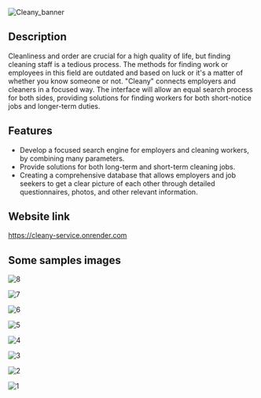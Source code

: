 ![Cleany_banner](https://github.com/Andrey-Ruch/Cleany/assets/73066767/90e0d33f-c256-43e4-8646-b22f9063bf9b)

## Description
Cleanliness and order are crucial for a high quality of life, but finding cleaning staff is a tedious process. The methods for finding work or employees in this field are outdated and based on luck or it's a matter of whether you know someone or not. "Cleany" connects employers and cleaners in a focused way. The interface will allow an equal search process for both sides, providing solutions for finding workers for both short-notice jobs and longer-term duties. 

## Features
- Develop a focused search engine for employers and cleaning workers, by combining many parameters.
- Provide solutions for both long-term and short-term cleaning jobs.
- Creating a comprehensive database that allows employers and job seekers to get a clear picture of each other through detailed questionnaires, photos, and other relevant information.

## Website link
https://cleany-service.onrender.com

## Some samples images
![8](https://github.com/Andrey-Ruch/Cleany/assets/73066767/04d87886-bdc7-4580-92ee-cf25aa7e81b8) 

![7](https://github.com/Andrey-Ruch/Cleany/assets/73066767/d0285657-cf79-47e9-a56d-445641e52abd) 

![6](https://github.com/Andrey-Ruch/Cleany/assets/73066767/8f6c709a-c9e1-46c6-93f4-5ef1a384514e) 

![5](https://github.com/Andrey-Ruch/Cleany/assets/73066767/b42c732b-39da-4120-b0d9-b10827234721) 

![4](https://github.com/Andrey-Ruch/Cleany/assets/73066767/7b318548-d4f2-4f65-9640-871607144206) 

![3](https://github.com/Andrey-Ruch/Cleany/assets/73066767/9527985f-9586-45ce-9f4e-cd07d32c4fa5) 

![2](https://github.com/Andrey-Ruch/Cleany/assets/73066767/74d9950c-64cf-4733-8281-96628ebe3658)

![1](https://github.com/Andrey-Ruch/Cleany/assets/73066767/38009a10-a897-4acf-9a4a-04fa22032a66)

